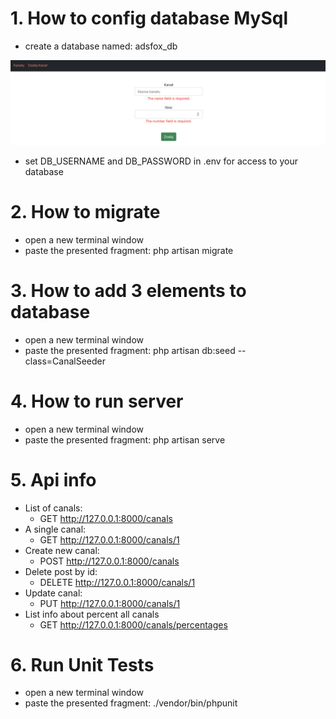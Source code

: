 # 1. How to config database MySql
* create a database named: adsfox_db
<img width="964" alt="jarray reverse exampl" src="https://github.com/Eryk1997/Adsfox/blob/main/adsfox_frontend/src/images/validations.png">

* set DB_USERNAME and DB_PASSWORD in .env for access to your database

# 2. How to migrate
* open a new terminal window
* paste the presented fragment: php artisan migrate

# 3. How to add 3 elements to database
* open a new terminal window
* paste the presented fragment: php artisan db:seed --class=CanalSeeder

# 4. How to run server
* open a new terminal window
* paste the presented fragment: php artisan serve

# 5. Api info
* List of canals:
  * GET http://127.0.0.1:8000/canals
* A single canal:
  * GET http://127.0.0.1:8000/canals/1
* Create new canal:
  * POST http://127.0.0.1:8000/canals
* Delete post by id:
  * DELETE http://127.0.0.1:8000/canals/1
* Update canal:
  * PUT http://127.0.0.1:8000/canals/1
* List info about percent all canals
  * GET http://127.0.0.1:8000/canals/percentages

# 6. Run Unit Tests
* open a new terminal window
* paste the presented fragment: ./vendor/bin/phpunit
